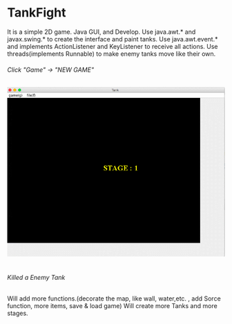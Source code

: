 # TankFight
It is a simple 2D game.
Java GUI, and Develop.
Use java.awt.* and javax.swing.* to create the interface and paint tanks.
Use java.awt.event.* and implements ActionListener and KeyListener to receive all actions.
Use threads(implements Runnable) to make enemy tanks move like their own.
<h6>Click "Game" -> "NEW GAME"</h6>
<p>
  <img src = "https://github.com/jackalQi/images/blob/master/1.gif">
  </p>
<h6> Killed a Enemy Tank</h6>

Will add more functions.(decorate the map, like wall, water,etc. , add Sorce function, more items, save & load game)
Will create more Tanks and more stages.
